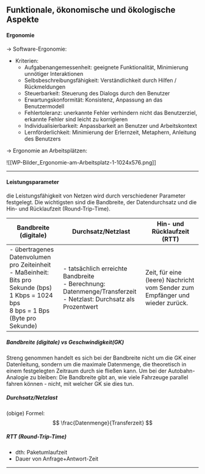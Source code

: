 
## Funktionale, ökonomische und ökologische Aspekte

#### Ergonomie

-> Software-Ergonomie:
* Kriterien:
	* Aufgabenangemessenheit: geeignete Funktionalität, Minimierung unnötiger Interaktionen
	* Selbsbeschreibungsfähigkeit: Verständlichkeit durch Hilfen / Rückmeldungen
	* Steuerbarkeit: Steuerung des Dialogs durch den Benutzer
	* Erwartungskonformität: Konsistenz, Anpassung an das Benutzermodell
	* Fehlertoleranz: unerkannte Fehler verhindern nicht das Benutzerziel, erkannte Fehler sind leicht zu korrigieren
	* Individualisierbarkeit: Anpassbarkeit an Benutzer und Arbeitskontext
	* Lernförderlichkeit: Minimierung der Erlernzeit, Metaphern, Anleitung des Benutzers

-> Ergonomie an Arbeitsplätzen:

![[WP-Bilder_Ergonomie-am-Arbeitsplatz-1-1024x576.png]]



------

#### Leistungsparameter

die Leistungsfähigkeit von Netzen wird durch verschiedener Parameter festgelegt. Die wichtigsten sind die Bandbreite, der Datendurchsatz und die Hin- und Rücklaufzeit (Round-Trip-Time).

| Bandbreite (digitale)                                                                                                                           | Durchsatz/Netzlast                                                                                                   | Hin- und Rücklaufzeit (RTT)                                                  |
| ----------------------------------------------------------------------------------------------------------------------------------------------- | -------------------------------------------------------------------------------------------------------------------- | ---------------------------------------------------------------------------- |
| - übertragenes Datenvolumen pro Zeiteinheit<br>- Maßeinheit:<br>Bits pro Sekunde (bps)<br>1 Kbps = 1024 bps<br>8 bps = 1 Bps (Byte pro Sekunde) | - tatsächlich erreichte Bandbreite<br>- Berechnung: Datenmenge/Transferzeit<br>- Netzlast: Durchsatz als Prozentwert | Zeit, für eine (leere) Nachricht vom Sender zum Empfänger und wieder zurück. |

##### Bandbreite (digitale) vs Geschwindigkeit(GK)
Streng genommen handelt es sich bei der Bandbreite nicht um die GK einer Datenleitung, sondern um die maximale Datenmenge, die theoretisch in einem festgelegten Zeitraum durch sie fließen kann. Um bei der Autobahn-Analogie zu bleiben: Die Bandbreite gibt an, wie viele Fahrzeuge parallel fahren können - nicht, mit welcher GK sie dies tun.

##### Durchsatz/Netzlast
(obige)
Formel:
$$
\frac{Datenmenge}{Transferzeit}
$$
##### RTT (Round-Trip-Time)

- dth: Paketumlaufzeit
- Dauer von Anfrage+Antwort-Zeit

----


